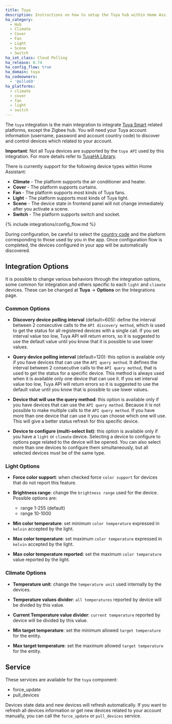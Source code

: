 ```yaml
---
title: Tuya
description: Instructions on how to setup the Tuya hub within Home Assistant.
ha_category:
  - Hub
  - Climate
  - Cover
  - Fan
  - Light
  - Scene
  - Switch
ha_iot_class: Cloud Polling
ha_release: 0.74
ha_config_flow: true
ha_domain: tuya
ha_codeowners:
  - '@ollo69'
ha_platforms:
  - climate
  - cover
  - fan
  - light
  - switch
---
```


The `tuya` integration is the main integration to integrate [Tuya Smart](https://www.tuya.com) related platforms, except the Zigbee hub. You will need your Tuya account information (username, password and account country code) to discover and control devices which related to your account.

**Important**: Not all Tuya devices are supported by the `tuya API` used by this integration. For more details refer to [TuyaHA Library](https://github.com/PaulAnnekov/tuyaha).

There is currently support for the following device types within Home Assistant:

- **Climate** - The platform supports the air conditioner and heater.
- **Cover** - The platform supports curtains.
- **Fan** - The platform supports most kinds of Tuya fans.
- **Light** - The platform supports most kinds of Tuya light.
- **Scene** - The device state in frontend panel will not change immediately after you activate a scene.
- **Switch** - The platform supports switch and socket.

{% include integrations/config_flow.md %}

During configuration, be careful to select the [country code](https://www.countrycode.org/) and the platform corresponding to those used by you in the app. Once configuration flow is completed, the devices configured in your app will be automatically discovered.

## Integration Options

It is possible to change various behaviors through the integration options, some common for integration and others specific to each `light` and `climate` devices. These can be changed at **Tuya** -> **Options** on the Integrations page.

### Common Options

- **Discovery device polling interval** (default=605): define the interval between 2 consecutive calls to the `API discovery method`, which is used to get the status for all registered devices with a single call. If you set interval value too low, Tuya API will return errors, so it is suggested to use the default value until
you know that it is possible to use lower values.

- **Query device polling interval** (default=120): this option is available only if you have devices that can use the `API query method`. 
It defines the interval between 2 consecutive calls to the `API query method`, that is used to get the status for a specific device. 
This method is always used when it is available only one device that can use it. If you set interval value too low, Tuya API will return errors 
so it is suggested to use the default value until you know that is possible to use lower values.

- **Device that will use the query method**: this option is available only if you have devices that can use the `API query method`. 
Because it is not possible to make multiple calls to the `API query method`. If you have more than one device that can use it you can choose which one will use. This will give a better status refresh for this specific device.

- **Device to configure (multi-select list)**: this option is available only if you have a `light` or `climate` device. Selecting a device to 
configure to options page related to the device will be opened. You can also select more than one devices to configure them simultaneously, 
but all selected devices must be of the same type.

### Light Options

- **Force color support**: when checked force `color support` for devices that do not report this feature.

- **Brightness range**: change the `brightness range` used for the device. Possible options are:
    - range 1-255 (default)
    - range 10-1000

- **Min color temperature**: set minimum `color temperature` expressed in `kelvin` accepted by the light.

- **Max color temperature**: set maximum `color temperature` expressed in `kelvin` accepted by the light.

- **Max color temperature reported**: set the maximum `color temperature` value reported by the light.

### Climate Options

- **Temperature unit**: change the `temperature unit` used internally by the devices.

- **Temperature values divider**: `all temperatures` reported by device will be divided by this value.

- **Current Temperature value divider**: `current temperature` reported by device will be divided by this value.

- **Min target temperature**: set the minimum allowed `target temperature` for the entity.

- **Max target temperature**: set the maximum allowed `target temperature` for the entity.

## Service

These services are available for the `tuya` component:

- force_update
- pull_devices

Devices state data and new devices will refresh automatically. If you want to refresh all devices information or get new devices related to your account manually, you can call the `force_update` or `pull_devices` service.

